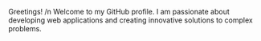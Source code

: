 Greetings! /n
Welcome to my GitHub profile. I am passionate about developing web applications and creating innovative solutions to complex problems.
